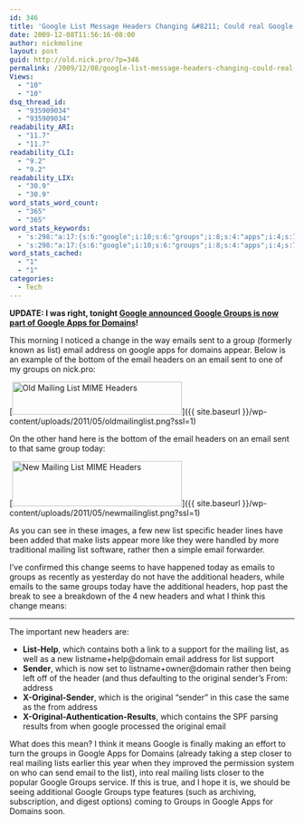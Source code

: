 ```yaml
---
id: 346
title: 'Google List Message Headers Changing &#8211; Could real Google Groups for Domains be on the way?'
date: 2009-12-08T11:56:16-08:00
author: nickmoline
layout: post
guid: http://old.nick.pro/?p=346
permalink: /2009/12/08/google-list-message-headers-changing-could-real-google-groups-for-domains-be-on-way/
Views:
  - "10"
  - "10"
dsq_thread_id:
  - "935909034"
  - "935909034"
readability_ARI:
  - "11.7"
  - "11.7"
readability_CLI:
  - "9.2"
  - "9.2"
readability_LIX:
  - "30.9"
  - "30.9"
word_stats_word_count:
  - "365"
  - "365"
word_stats_keywords:
  - 's:298:"a:17:{s:6:"google";i:10;s:6:"groups";i:8;s:4:"apps";i:4;s:7:"domains";i:4;s:6:"change";i:3;s:6:"emails";i:3;s:4:"sent";i:3;s:4:"list";i:7;s:5:"email";i:9;s:7:"address";i:4;s:7:"headers";i:6;s:4:"same";i:3;s:5:"lists";i:3;s:7:"mailing";i:4;s:10:"additional";i:3;s:6:"sender";i:3;s:8:"original";i:5;}";'
  - 's:298:"a:17:{s:6:"google";i:10;s:6:"groups";i:8;s:4:"apps";i:4;s:7:"domains";i:4;s:6:"change";i:3;s:6:"emails";i:3;s:4:"sent";i:3;s:4:"list";i:7;s:5:"email";i:9;s:7:"address";i:4;s:7:"headers";i:6;s:4:"same";i:3;s:5:"lists";i:3;s:7:"mailing";i:4;s:10:"additional";i:3;s:6:"sender";i:3;s:8:"original";i:5;}";'
word_stats_cached:
  - "1"
  - "1"
categories:
  - Tech
---
```

**UPDATE: I was right, tonight <a href="http://googleblog.blogspot.com/2009/12/join-this-group-google-groups-joins.html" target="_blank">Google announced Google Groups is now part of Google Apps for Domains</a>!**

This morning I noticed a change in the way emails sent to a group (formerly known as list) email address on google apps for domains appear. Below is an example of the bottom of the email headers on an email sent to one of my groups on nick.pro:

[<img  title="Old Mailing List MIME Headers" alt="Old Mailing List MIME Headers" src="{{ site.baseurl }}/wp-content/uploads/2011/05/oldmailinglist-300x58.png" width="300" height="58" data-recalc-dims="1" />]({{ site.baseurl }}/wp-content/uploads/2011/05/oldmailinglist.png?ssl=1)

On the other hand here is the bottom of the email headers on an email sent to that same group today:

[<img  title="New Mailing List MIME Headers" alt="New Mailing List MIME Headers" src="{{ site.baseurl }}/wp-content/uploads/2011/05/newmailinglist-300x80.png" width="300" height="80" data-recalc-dims="1" />]({{ site.baseurl }}/wp-content/uploads/2011/05/newmailinglist.png?ssl=1)

As you can see in these images, a few new list specific header lines have been added that make lists appear more like they were handled by more traditional mailing list software, rather then a simple email forwarder.

I&#8217;ve confirmed this change seems to have happened today as emails to groups as recently as yesterday do not have the additional headers, while emails to the same groups today have the additional headers, hop past the break to see a breakdown of the 4 new headers and what I think this change means:

* * *

The important new headers are:

  * **List-Help**, which contains both a link to a support for the mailing list, as well as a new listname+help@domain email address for list support
  * **Sender**, which is now set to listname+owner@domain rather then being left off of the header (and thus defaulting to the original sender&#8217;s From: address
  * **X-Original-Sender**, which is the original &#8220;sender&#8221; in this case the same as the from address
  * **X-Original-Authentication-Results**, which contains the SPF parsing results from when google processed the original email

What does this mean? I think it means Google is finally making an effort to turn the groups in Google Apps for Domains (already taking a step closer to real mailing lists earlier this year when they improved the permission system on who can send email to the list), into real mailing lists closer to the popular Google Groups service. If this is true, and I hope it is, we should be seeing additional Google Groups type features (such as archiving, subscription, and digest options) coming to Groups in Google Apps for Domains soon.
